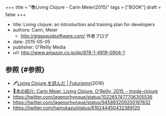 +++
title = "📚Living Clojure - Carin Meier(2015)"
tags = ["BOOK"]
draft = false
+++

-   title: Living clojure: an introduction and training plan for developers
-   authors: Carin, Meier
    -   <http://gigasquidsoftware.com/> 作者ブログ
-   date: 2015-05-05
-   publisher: O'Reilly Media
-   url: <http://www.amazon.co.jp/dp/978-1-4919-0904-1>


## 参照 {#参照}

-   🖊[Living Clojure を読んだ | Futurismo](https://futurismo.biz/archives/5803/)(2016)
-   🔗[本の紹介: Carin Meier, Living Clojure, O'Reilly, 2015. - tnoda-clojure](https://tnoda-clojure.tumblr.com/post/136622808420/bookreview-living-clojure)
-   <https://twitter.com/lagenorhynque/status/1022657477706305536>
-   <https://twitter.com/lagenorhynque/status/945893209200197632>
-   <https://twitter.com/hamukazu/status/616244450432389120>
